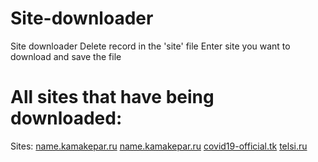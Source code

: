 # Site-downloader
Site downloader
Delete record in the 'site' file
Enter site you want to download and save the file

# All sites that have being downloaded:
Sites:
[name.kamakepar.ru](https://kamakepar2029.github.io/Site-downloader/name.kamakepar.ru/)
[name.kamakepar.ru](https://kamakepar2029.github.io/Site-downloader/name.kamakepar.ru/)
[covid19-official.tk](https://kamakepar2029.github.io/Site-downloader/covid19-official.tk/)
[telsi.ru](https://kamakepar2029.github.io/Site-downloader/telsi.ru/)
